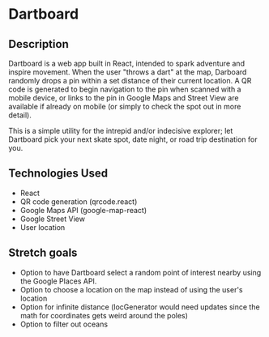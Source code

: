 # Dartboard

## Description

Dartboard is a web app built in React, intended to spark adventure and inspire movement.
When the user "throws a dart" at the map, Darboard randomly drops a pin within a set distance 
of their current location. A QR code is generated to begin navigation to the pin when scanned with a mobile device,
or links to the pin in Google Maps and Street View are available if already on mobile (or simply to 
check the spot out in more detail). 

This is a simple utility for the intrepid and/or indecisive explorer; let Dartboard pick your next skate spot, date night, or
road trip destination for you.

## Technologies Used

- React
- QR code generation (qrcode.react) 
- Google Maps API (google-map-react)
- Google Street View
- User location

## Stretch goals

- Option to have Dartboard select a random point of interest nearby using the Google Places API. 
- Option to choose a location on the map instead of using the user's location
- Option for infinite distance (locGenerator would need updates since the math for coordinates gets weird around the poles)
- Option to filter out oceans
